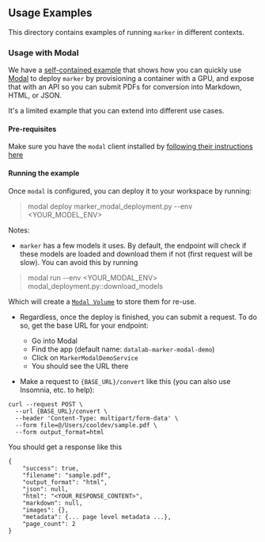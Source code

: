 ## Usage Examples

This directory contains examples of running `marker` in different contexts.

### Usage with Modal

We have a [self-contained example](./modal_deployment.py) that shows how you can quickly use [Modal](https://modal.com) to deploy `marker` by provisioning a container with a GPU, and expose that with an API so you can submit PDFs for conversion into Markdown, HTML, or JSON.

It's a limited example that you can extend into different use cases.

#### Pre-requisites

Make sure you have the `modal` client installed by [following their instructions here](https://modal.com/docs/guide#getting-started)

#### Running the example

Once `modal` is configured, you can deploy it to your workspace by running:

> modal deploy marker_modal_deployment.py --env <YOUR_MODEL_ENV>

Notes:
- `marker` has a few models it uses. By default, the endpoint will check if these models are loaded and download them if not (first request will be slow). You can avoid this by running

> modal run --env <YOUR_MODAL_ENV> modal_deployment.py::download_models

Which will create a [`Modal Volume`](https://modal.com/docs/guide/Volumes) to store them for re-use.

- Regardless, once the deploy is finished, you can submit a request. To do so, get the base URL for your endpoint:
    - Go into Modal
    - Find the app (default name: `datalab-marker-modal-demo`)
    - Click on `MarkerModalDemoService`
    - You should see the URL there

- Make a request to `{BASE_URL}/convert` like this (you can also use Insomnia, etc. to help):
```
curl --request POST \
  --url {BASE_URL}/convert \
  --header 'Content-Type: multipart/form-data' \
  --form file=@/Users/cooldev/sample.pdf \
  --form output_format=html
  ```

You should get a response like this

```
{
	"success": true,
	"filename": "sample.pdf",
	"output_format": "html",
	"json": null,
	"html": "<YOUR_RESPONSE_CONTENT>",
	"markdown": null,
	"images": {},
	"metadata": {... page level metadata ...},
	"page_count": 2
}
```